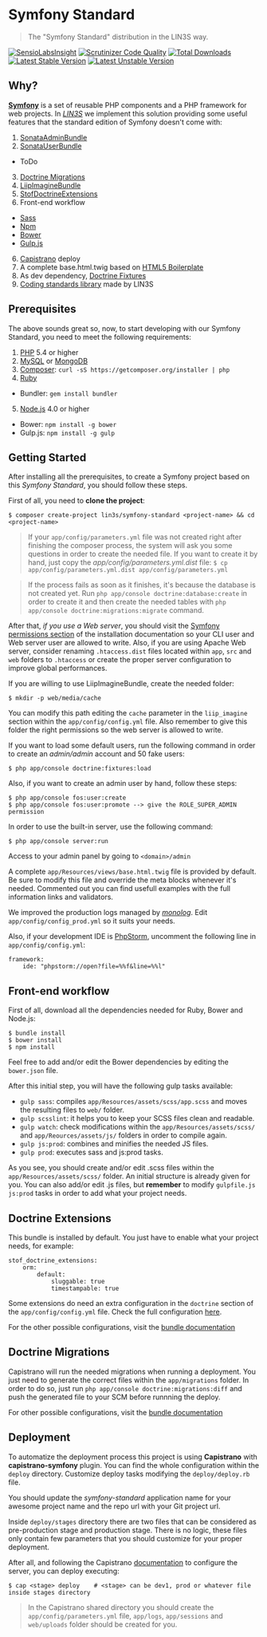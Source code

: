 # Symfony Standard
> The "Symfony Standard" distribution in the LIN3S way.

[![SensioLabsInsight](https://insight.sensiolabs.com/projects/00c67aae-3f52-419b-93df-751050299dcb/mini.png)](https://insight.sensiolabs.com/projects/00c67aae-3f52-419b-93df-751050299dcb)
[![Scrutinizer Code Quality](https://scrutinizer-ci.com/g/LIN3S/SymfonyStandard/badges/quality-score.png?b=master)](https://scrutinizer-ci.com/g/LIN3S/SymfonyStandard/?branch=master)
[![Total Downloads](https://poser.pugx.org/lin3s/symfony-standard/downloads)](https://packagist.org/packages/lin3s/symfony-standard)
&nbsp;&nbsp;&nbsp;&nbsp;
[![Latest Stable Version](https://poser.pugx.org/lin3s/symfony-standard/v/stable.svg)](https://packagist.org/packages/lin3s/symfony-standard)
[![Latest Unstable Version](https://poser.pugx.org/lin3s/symfony-standard/v/unstable.svg)](https://packagist.org/packages/lin3s/symfony-standard)

## Why?
[**Symfony**][1] is a set of reusable PHP components and a PHP framework for web projects. In [*LIN3S*][2] we implement
this solution providing some useful features that the standard edition of Symfony doesn't come with:

1. [SonataAdminBundle][3]
2. [SonataUserBundle][4]
 * ToDo
3. [Doctrine Migrations][5]
3. [LiipImagineBundle][6]
4. [StofDoctrineExtensions][7]
5. Front-end workflow
 * [Sass][8]
 * [Npm][9]
 * [Bower][10]
 * [Gulp.js][11]
6. [Capistrano][12] deploy
7. A complete base.html.twig based on [HTML5 Boilerplate][13]
8. As dev dependency, [Doctrine Fixtures][14]
9. [Coding standards library][15] made by LIN3S

## Prerequisites
The above sounds great so, now, to start developing with our Symfony Standard, you need to meet the following
requirements:

1. [PHP][16] 5.4 or higher
2. [MySQL][17] or [MongoDB][18]
3. [Composer][19]: `curl -sS https://getcomposer.org/installer | php`
4. [Ruby][20]
  * Bundler: `gem install bundler`
5. [Node.js][21] 4.0 or higher
  * Bower: `npm install -g bower`
  * Gulp.js: `npm install -g gulp`

## Getting Started
After installing all the prerequisites, to create a Symfony project based on this *Symfony Standard*, you should
follow these steps.

First of all, you need to **clone the project**:
```
$ composer create-project lin3s/symfony-standard <project-name> && cd <project-name>
```

> If your `app/config/parameters.yml` file was not created right after finishing the composer process, the system
will ask you some questions in order to create the needed file. If you want to create it by hand, just copy the
*app/config/parameters.yml.dist* file:
`$ cp app/config/parameters.yml.dist app/config/parameters.yml`

> If the process fails as soon as it finishes, it's because the database is not created yet. Run
`php app/console doctrine:database:create` in order to create it and then create the needed tables with
`php app/console doctrine:migrations:migrate` command.

After that, *if you use a Web server*, you should visit the [Symfony permissions section][22] of the installation
documentation so your CLI user and Web server user are allowed to write. Also, if you are using Apache Web server,
consider renaming `.htaccess.dist` files located within `app`, `src` and `web` folders to `.htaccess` or create the
proper server configuration to improve global performances.

If you are willing to use LiipImagineBundle, create the needed folder:
```
$ mkdir -p web/media/cache
```

You can modify this path editing the `cache` parameter in the `liip_imagine` section within the `app/config/config.yml`
file. Also remember to give this folder the right permissions so the web server is allowed to write.

If you want to load some default users, run the following command in order to create an *admin/admin* account and 50
fake users:
```
$ php app/console doctrine:fixtures:load
```

Also, if you want to create an admin user by hand, follow these steps:
```
$ php app/console fos:user:create
$ php app/console fos:user:promote --> give the ROLE_SUPER_ADMIN permission
```

In order to use the built-in server, use the following command:
```
$ php app/console server:run
```

Access to your admin panel by going to `<domain>/admin`

A complete `app/Resources/views/base.html.twig` file is provided by default. Be sure to modify this file and override
the meta blocks whenever it's needed. Commented out you can find usefull examples with the full information links and
validators.

We improved the production logs managed by [*monolog*][23]. Edit `app/config/config_prod.yml`
so it suits your needs.

Also, if your development IDE is [PhpStorm][24], uncomment the following line in `app/config/config.yml`:
```
framework:
    ide: "phpstorm://open?file=%%f&line=%%l"
```

## Front-end workflow
First of all, download all the dependencies needed for Ruby, Bower and Node.js:
```
$ bundle install
$ bower install
$ npm install
```

Feel free to add and/or edit the Bower dependencies by editing the `bower.json` file.

After this initial step, you will have the following gulp tasks available:
* `gulp sass`: compiles `app/Resources/assets/scss/app.scss` and moves the resulting files to `web/` folder.
* `gulp scsslint`: it helps you to keep your SCSS files clean and readable.
* `gulp watch`: check modifications within the `app/Resources/assets/scss/` and `app/Reources/assets/js/` folders in order to compile again.
* `gulp js:prod`: combines and minifies the needed JS files.
* `gulp prod`: executes sass and js:prod tasks.

As you see, you should create and/or edit .scss files within the `app/Resources/assets/scss/` folder. An initial
structure is already given for you. You can also add/or edit .js files, but **remember** to modify `gulpfile.js`
`js:prod` tasks in order to add what your project needs.

## Doctrine Extensions
This bundle is installed by default. You just have to enable what your project needs, for example:
```
stof_doctrine_extensions:
    orm:
        default:
            sluggable: true
            timestampable: true
```

Some extensions do need an extra configuration in the `doctrine` section of the `app/config/config.yml` file. Check
the full configuration [here][25].

For the other possible configurations, visit the [bundle documentation][7]

## Doctrine Migrations
Capistrano will run the needed migrations when running a deployment. You just need to generate the correct files within
the `app/migrations` folder. In order to do so, just run `php app/console doctrine:migrations:diff` and push the
generated file to your SCM before runnning the deploy.

For other possible configurations, visit the [bundle documentation][5]

## Deployment
To automatize the deployment process this project is using **Capistrano** with **capistrano-symfony** plugin. You can
find the whole configuration within the `deploy` directory. Customize deploy tasks modifying the `deploy/deploy.rb` file.

You should update the *symfony-standard* application name for your awesome project name and the repo url with your
Git project url.

Inside `deploy/stages` directory there are two files that can be considered as pre-production stage and production stage.
There is no logic, these files only contain few parameters that you should customize for your proper deployment.

After all, and following the Capistrano [documentation][12] to configure the server, you can deploy executing:
```
$ cap <stage> deploy    # <stage> can be dev1, prod or whatever file inside stages directory
```

> In the Capistrano shared directory you should create the `app/config/parameters.yml` file, `app/logs`, `app/sessions`
and `web/uploads` folder should be created for you.

[1]: http://symfony.com/
[2]: http://www.lin3s.com/
[3]: https://sonata-project.org/bundles/admin
[4]: https://sonata-project.org/bundles/user
[5]: http://symfony.com/doc/current/bundles/DoctrineMigrationsBundle/index.html
[6]: https://github.com/liip/LiipImagineBundle
[7]: https://github.com/stof/StofDoctrineExtensionsBundle/blob/master/Resources/doc/index.rst
[8]: http://sass-lang.com/
[9]: https://www.npmjs.com/
[10]: http://bower.io/
[11]: http://gulpjs.com/
[12]: http://capistranorb.com/
[13]: https://html5boilerplate.com/
[14]: http://symfony.com/doc/current/bundles/DoctrineFixturesBundle/index.html
[15]: https://github.com/LIN3S/CS
[16]: http://php.net
[17]: http://dev.mysql.com/downloads/
[18]: https://www.mongodb.org/
[19]: https://getcomposer.org/
[20]: https://www.ruby-lang.org/en/downloads/
[21]: https://nodejs.org/download/
[22]: http://symfony.com/doc/current/book/installation.html#book-installation-permissions
[23]: http://symfony.com/doc/master/cookbook/logging/monolog.html
[24]: https://www.jetbrains.com/phpstorm/
[25]: https://github.com/stof/StofDoctrineExtensionsBundle/blob/master/Resources/doc/index.rst#step-3-add-the-extensions-to-your-mapping
